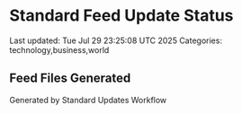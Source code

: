 # Standard Feed Update Status
Last updated: Tue Jul 29 23:25:08 UTC 2025
Categories: technology,business,world

## Feed Files Generated

Generated by Standard Updates Workflow
